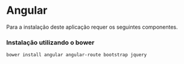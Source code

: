 # Angular

Para a instalação deste aplicação requer os seguintes componentes.

### Instalação utilizando o bower

```shell
bower install angular angular-route bootstrap jquery
```
